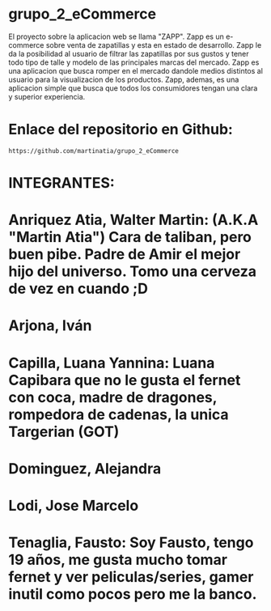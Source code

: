 # grupo_2_eCommerce
El proyecto sobre la aplicacion web se llama "ZAPP". Zapp es un e-commerce sobre venta de zapatillas y esta en estado de desarrollo.
Zapp le da la posibilidad al usuario de filtrar las zapatillas por sus gustos y tener todo tipo de talle y modelo de las principales marcas del mercado.
Zapp es una aplicacion que busca romper en el mercado dandole medios distintos al usuario para la visualizacion de los productos. 
Zapp, ademas, es una aplicacion simple que busca que todos los consumidores tengan una clara y superior experiencia. 

# Enlace del repositorio en Github:
    https://github.com/martinatia/grupo_2_eCommerce

# INTEGRANTES:
# Anriquez Atia, Walter Martin:  (A.K.A "Martin Atia") Cara de taliban, pero buen pibe. Padre de Amir el mejor hijo del universo. Tomo una cerveza de vez en cuando ;D
# Arjona, Iván
# Capilla, Luana Yannina: Luana Capibara que no le gusta el fernet con coca, madre de dragones, rompedora de cadenas, la unica Targerian (GOT) 
# Dominguez, Alejandra
# Lodi, Jose Marcelo
# Tenaglia, Fausto: Soy Fausto, tengo 19 años, me gusta mucho tomar fernet y ver peliculas/series, gamer inutil como pocos pero me la banco. 
